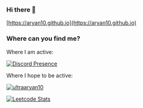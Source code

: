 ### Hi there 👋

[https://aryan10.github.io](https://aryan10.github.io)

### Where can you find me?

Where I am active:

[![Discord Presence](https://lanyard.cnrad.dev/api/273865811133857792)](https://discord.com/users/273865811133857792)

Where I hope to be active:

[![ultraaryan10](https://codeforces-readme-stats.vercel.app/api/card?username=ultraaryan10)](https://codeforces.com/profile/ultraaryan10)

[![Leetcode Stats](https://leetcard.jacoblin.cool/ultraaryan10)](https://leetcode.com/ultraaryan10)


<!--
**Aryan10/Aryan10** is a ✨ _special_ ✨ repository because its `README.md` (this file) appears on your GitHub profile.

Here are some ideas to get you started:

- 🔭 I’m currently working on ...
- 🌱 I’m currently learning ...
- 👯 I’m looking to collaborate on ...
- 🤔 I’m looking for help with ...
- 💬 Ask me about ...
- 📫 How to reach me: ...
- 😄 Pronouns: ...
- ⚡ Fun fact: ...
-->
